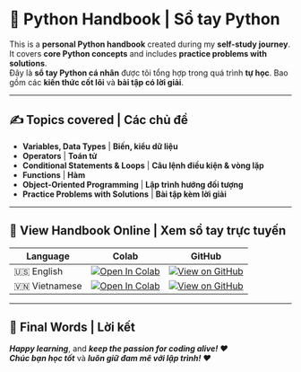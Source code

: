 # 🐍 Python Handbook | Sổ tay Python

This is a **personal Python handbook** created during my **self-study journey**. It covers **core Python concepts** and includes **practice problems with solutions**.  
Đây là **sổ tay Python cá nhân** được tôi tổng hợp trong quá trình **tự học**. Bao gồm các **kiến thức cốt lõi** và **bài tập có lời giải**.

---

## ✍️ Topics covered | Các chủ đề

- **Variables, Data Types** | **Biến, kiểu dữ liệu**  
- **Operators** | **Toán tử**  
- **Conditional Statements & Loops** | **Câu lệnh điều kiện & vòng lặp**  
- **Functions** | **Hàm**  
- **Object-Oriented Programming** | **Lập trình hướng đối tượng**  
- **Practice Problems with Solutions** | **Bài tập kèm lời giải**

---

## 🔗 View Handbook Online | Xem sổ tay trực tuyến

| Language | Colab | GitHub |
|----------|-------|--------|
| 🇺🇸 English    | [![Open In Colab](https://colab.research.google.com/assets/colab-badge.svg)](https://colab.research.google.com/github/PhungDinhQuangAnh/Python-Handbook/blob/main/python_handbook_en.ipynb) | [![View on GitHub](https://img.shields.io/badge/View%20on-GitHub-blue?logo=github)](./python_handbook_en.ipynb) |
| 🇻🇳 Vietnamese | [![Open In Colab](https://colab.research.google.com/assets/colab-badge.svg)](https://colab.research.google.com/github/PhungDinhQuangAnh/Python-Handbook/blob/main/python_handbook_vi.ipynb) | [![View on GitHub](https://img.shields.io/badge/Xem%20trên-GitHub-blue?logo=github)](./python_handbook_vi.ipynb) |

---

## 💬 Final Words | Lời kết

**_Happy learning_**, and **_keep the passion for coding alive! ❤️_**  
**_Chúc bạn học tốt_** và **_luôn giữ đam mê với lập trình! ❤️_**




